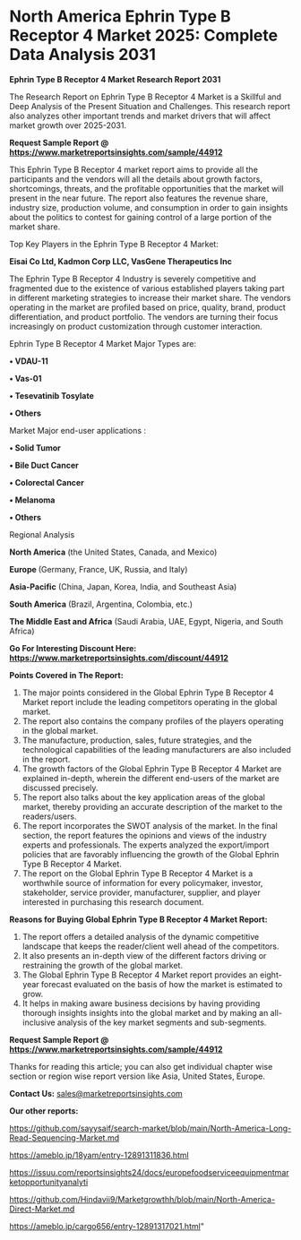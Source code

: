 # North America Ephrin Type B Receptor 4 Market 2025: Complete Data Analysis 2031

<strong>Ephrin Type B Receptor 4 Market Research Report 2031</strong>

The Research Report on Ephrin Type B Receptor 4 Market is a Skillful and Deep Analysis of the Present Situation and Challenges. This research report also analyzes other important trends and market drivers that will affect market growth over 2025-2031.

<strong>Request Sample Report @ <a href=https://www.marketreportsinsights.com/sample/44912>https://www.marketreportsinsights.com/sample/44912</a></strong>

This Ephrin Type B Receptor 4 market report aims to provide all the participants and the vendors will all the details about growth factors, shortcomings, threats, and the profitable opportunities that the market will present in the near future. The report also features the revenue share, industry size, production volume, and consumption in order to gain insights about the politics to contest for gaining control of a large portion of the market share.

Top Key Players in the Ephrin Type B Receptor 4 Market:

<strong>Eisai Co Ltd, Kadmon Corp LLC, VasGene Therapeutics Inc</strong>

The Ephrin Type B Receptor 4 Industry is severely competitive and fragmented due to the existence of various established players taking part in different marketing strategies to increase their market share. The vendors operating in the market are profiled based on price, quality, brand, product differentiation, and product portfolio. The vendors are turning their focus increasingly on product customization through customer interaction.

Ephrin Type B Receptor 4 Market Major Types are:

<strong>•  VDAU-11

•  Vas-01

•  Tesevatinib Tosylate

•  Others</strong>

Market Major end-user applications :

<strong>•  Solid Tumor

•  Bile Duct Cancer

•  Colorectal Cancer

•  Melanoma

•  Others</strong>

Regional Analysis

</u><strong><b>North America</b></strong> (the United States, Canada, and Mexico)

<strong><b>Europe </b></strong>(Germany, France, UK, Russia, and Italy)

<strong><b>Asia-Pacific</b></strong> (China, Japan, Korea, India, and Southeast Asia)

<strong><b>South America</b></strong> (Brazil, Argentina, Colombia, etc.)

<strong><b>The Middle East and Africa</b></strong> (Saudi Arabia, UAE, Egypt, Nigeria, and South Africa)

<strong>Go For Interesting Discount Here: <a href=https://www.marketreportsinsights.com/discount/44912>https://www.marketreportsinsights.com/discount/44912</a></strong>

<strong>Points Covered in The Report:</strong>
<ol>
  <li>The major points considered in the Global Ephrin Type B Receptor 4 Market report include the leading competitors operating in the global market.</li>
  <li>The report also contains the company profiles of the players operating in the global market.</li>
  <li>The manufacture, production, sales, future strategies, and the technological capabilities of the leading manufacturers are also included in the report.</li>
  <li>The growth factors of the Global Ephrin Type B Receptor 4 Market are explained in-depth, wherein the different end-users of the market are discussed precisely.</li>
  <li>The report also talks about the key application areas of the global market, thereby providing an accurate description of the market to the readers/users.</li>
  <li>The report incorporates the SWOT analysis of the market. In the final section, the report features the opinions and views of the industry experts and professionals. The experts analyzed the export/import policies that are favorably influencing the growth of the Global Ephrin Type B Receptor 4 Market.</li>
  <li>The report on the Global Ephrin Type B Receptor 4 Market is a worthwhile source of information for every policymaker, investor, stakeholder, service provider, manufacturer, supplier, and player interested in purchasing this research document.</li>
</ol>
<strong>Reasons for Buying Global Ephrin Type B Receptor 4 Market Report:</strong>

<ol>
  <li>The report offers a detailed analysis of the dynamic competitive landscape that keeps the reader/client well ahead of the competitors.</li>
  <li>It also presents an in-depth view of the different factors driving or restraining the growth of the global market.</li>
  <li>The Global Ephrin Type B Receptor 4 Market report provides an eight-year forecast evaluated on the basis of how the market is estimated to grow.</li>
  <li>It helps in making aware business decisions by having providing thorough insights insights into the global market and by making an all-inclusive analysis of the key market segments and sub-segments.</li>
</ol>
<strong>Request Sample Report @ <a href=https://www.marketreportsinsights.com/sample/44912>https://www.marketreportsinsights.com/sample/44912</a></strong>


Thanks for reading this article; you can also get individual chapter wise section or region wise report version like Asia, United States, Europe.

<strong>Contact Us:</strong>
sales@marketreportsinsights.com

<strong>Our other reports:</strong>

<a href=https://github.com/sayysaif/search-market/blob/main/North-America-Long-Read-Sequencing-Market.md>https://github.com/sayysaif/search-market/blob/main/North-America-Long-Read-Sequencing-Market.md</a>

<a href=https://ameblo.jp/18yam/entry-12891311836.html>https://ameblo.jp/18yam/entry-12891311836.html</a>

<a href=https://issuu.com/reportsinsights24/docs/europefoodserviceequipmentmarketopportunityanalyti>https://issuu.com/reportsinsights24/docs/europefoodserviceequipmentmarketopportunityanalyti</a>

<a href=https://github.com/Hindavii9/Marketgrowthh/blob/main/North-America-Direct-Market.md>https://github.com/Hindavii9/Marketgrowthh/blob/main/North-America-Direct-Market.md</a>

<a href=https://ameblo.jp/cargo656/entry-12891317021.html>https://ameblo.jp/cargo656/entry-12891317021.html</a>"
